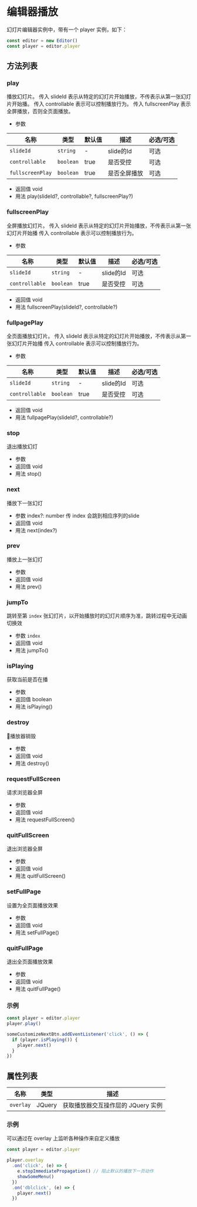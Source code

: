 # 编辑器播放

幻灯片编辑器实例中，带有一个 player 实例，如下：

```js
const editor = new Editor()
const player = editor.player
```

## 方法列表

### play
  播放幻灯片。
  传入 slideId 表示从特定的幻灯片开始播放，不传表示从第一张幻灯片开始播。
  传入 controllable 表示可以控制播放行为。
  传入 fullscreenPlay 表示全屏播放，否则全页面播放。

  * 参数

  |名称|类型|默认值|描述|必选/可选|
  | -- | -- | -- | -- | -- |
  |`slideId`|`string`|-|slide的Id|可选|
  | `controllable`|`boolean`|true|是否受控|可选|
  | `fullscreenPlay`|`boolean`|true|是否全屏播放|可选|

  * 返回值 void
  * 用法 play(slideId?, controllable?, fullscreenPlay?)

### fullscreenPlay
  全屏播放幻灯片。
  传入 slideId 表示从特定的幻灯片开始播放，不传表示从第一张幻灯片开始播
  传入 controllable 表示可以控制播放行为。

  * 参数

  |名称|类型|默认值|描述|必选/可选|
  | -- | -- | -- | -- | -- |
  |`slideId`|`string`|-|slide的Id|可选|
  | `controllable`|`boolean`|true|是否受控|可选|

  * 返回值 void
  * 用法 fullscreenPlay(slideId?, controllable?)

### fullpagePlay
  全页面播放幻灯片。
  传入 slideId 表示从特定的幻灯片开始播放，不传表示从第一张幻灯片开始播
  传入 controllable 表示可以控制播放行为。

  * 参数

  |名称|类型|默认值|描述|必选/可选|
  | -- | -- | -- | -- | -- |
  |`slideId`|`string`|-|slide的Id|可选|
  | `controllable`|`boolean`|true|是否受控|可选|

  * 返回值 void
  * 用法 fullpagePlay(slideId?, controllable?)

### stop
  退出播放幻灯

  * 参数
  * 返回值 void
  * 用法 stop()

### next
  播放下一张幻灯

  * 参数 index?: number 传 index 会跳到相应序列的slide
  * 返回值 void
  * 用法 next(index?)

### prev
  播放上一张幻灯

  * 参数
  * 返回值 void
  * 用法 prev()

### jumpTo
  跳转至第 `index` 张幻灯片，以开始播放时的幻灯片顺序为准，跳转过程中无动画切换效

  * 参数 `index`
  * 返回值 void
  * 用法 jumpTo()

### isPlaying
  获取当前是否在播

  * 参数
  * 返回值 boolean
  * 用法 isPlaying()

### destroy
  播放器销毁

  * 参数
  * 返回值 void
  * 用法 destroy()

### requestFullScreen
  请求浏览器全屏

  * 参数
  * 返回值 void
  * 用法 requestFullScreen()

### quitFullScreen
  退出浏览器全屏

  * 参数
  * 返回值 void
  * 用法 quitFullScreen()

### setFullPage
  设置为全页面播放效果

  * 参数
  * 返回值 void
  * 用法 setFullPage()

### quitFullPage
  退出全页面播放效果

  * 参数
  * 返回值 void
  * 用法 quitFullPage()

### 示例
```javascript
const player = editor.player
player.play()

someCustomizeNextBtn.addEventListener('click', () => {
  if (player.isPlaying()) {
    player.next()
  }
})
```

## 属性列表
|名称|类型|描述|
| -- | -- | -- |
| `overlay` | JQuery |获取播放器交互操作层的 JQuery 实例|


### 示例
可以通过在 overlay 上监听各种操作来自定义播放

```javascript
const player = editor.player

player.overlay
  .on('click', (e) => {
    e.stopImmediatePropagation() // 阻止默认的播放下一页动作
    showSomeMenu()
  })
  .on('dblclick', (e) => {
    player.next()
  })
```

